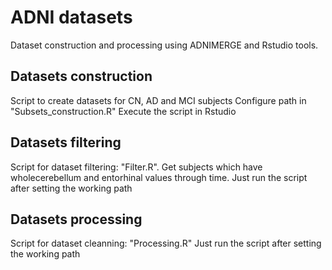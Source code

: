 # ADNI datasets
Dataset construction and processing using ADNIMERGE and Rstudio tools.

## Datasets construction
Script to create datasets for CN, AD and MCI subjects
Configure path in "Subsets_construction.R"
Execute the script in Rstudio

## Datasets filtering
Script for dataset filtering: "Filter.R". Get subjects which have wholecerebellum and entorhinal values through time.
Just run the script after setting the working path 

## Datasets processing
Script for dataset cleanning: "Processing.R"
Just run the script after setting the working path 
